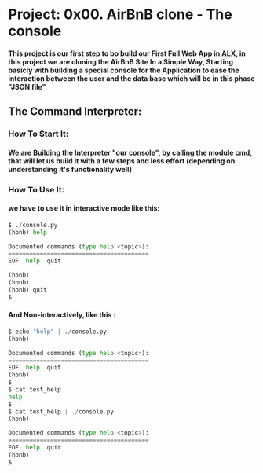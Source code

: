 # Project: 0x00. AirBnB clone - The console


#### This project is our first step to bo build our First Full Web App in ALX, in this project we are cloning the AirBnB Site In a Simple Way, Starting basicly with building a special console for the Application to ease the interaction between the user and the data base which will be in this phase "JSON file"


## The  Command Interpreter:

### How To Start It:

#### We are Building the Interpreter "our console", by calling the module cmd, that will let us build it with a few steps and less effort (depending on understanding it's functionality well)

### How To Use It:

#### we have to use it in interactive mode like this:
```python
$ ./console.py
(hbnb) help

Documented commands (type help <topic>):
========================================
EOF  help  quit

(hbnb) 
(hbnb) 
(hbnb) quit
$
```

#### And Non-interactively, like this :
```python
$ echo "help" | ./console.py
(hbnb)

Documented commands (type help <topic>):
========================================
EOF  help  quit
(hbnb) 
$
$ cat test_help
help
$
$ cat test_help | ./console.py
(hbnb)

Documented commands (type help <topic>):
========================================
EOF  help  quit
(hbnb) 
$
```

